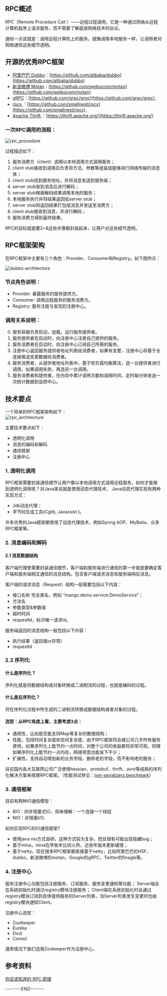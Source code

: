 ## RPC概述
RPC（Remote Procedure Call ）——远程过程调用，它是一种通过网络从远程计算机程序上请求服务，而不需要了解底层网络技术的协议。

通俗一点说就是：调用远程计算机上的服务，就像调用本地服务一样，让调用者对网络通信这些细节透明。

## 开源的优秀RPC框架
* [阿里巴巴 Dubbo](https://github.com/alibaba/dubbo)：[https://github.com/alibaba/dubbo](https://github.com/alibaba/dubbo)
* [新浪微博 Motan](https://github.com/weibocom/motan)：[https://github.com/weibocom/motan](https://github.com/weibocom/motan)
* [gRPC](https://github.com/grpc/grpc)：[https://github.com/grpc/grpc](https://github.com/grpc/grpc) 
* [rpcx ](https://github.com/smallnest/rpcx)：[https://github.com/smallnest/rpcx](https://github.com/smallnest/rpcx) 
* [Apache Thrift ](https://thrift.apache.org/)：[https://thrift.apache.org/](https://thrift.apache.org/)

### 一次RPC调用的流程：
![rpc_procedure](media/rpc_procedure.png)

过程描述如下：
1. 服务消费方（client）调用以本地调用方式调用服务；
2. client stub接收到调用后负责将方法、参数等组装成能够进行网络传输的消息体；
3. client stub找到服务地址，并将消息发送到服务端；
4. server stub收到消息后进行解码；
5. server stub根据解码结果调用本地的服务；
6. 本地服务执行并将结果返回给server stub；
7. server stub将返回结果打包成消息并发送至消费方；
8. client stub接收到消息，并进行解码；
9. 服务消费方得到最终结果。

RPC的目标就是要2~8这些步骤都封装起来，让用户对这些细节透明。

## RPC框架架构
在RPC框架中主要有三个角色：Provider、Consumer和Registry。如下图所示：

![dubbo-architecture](media/dubbo-architecture.png)


### 节点角色说明：
* Provider: 暴露服务的服务提供方。
* Consumer: 调用远程服务的服务消费方。
* Registry: 服务注册与发现的注册中心。

### 调用关系说明：
0. 服务容器负责启动，加载，运行服务提供者。
1. 服务提供者在启动时，向注册中心注册自己提供的服务。
2. 服务消费者在启动时，向注册中心订阅自己所需的服务。
3. 注册中心返回服务提供者地址列表给消费者，如果有变更，注册中心将基于长连接推送变更数据给消费者。
4. 服务消费者，从提供者地址列表中，基于软负载均衡算法，选一台提供者进行调用，如果调用失败，再选另一台调用。
5. 服务消费者和提供者，在内存中累计调用次数和调用时间，定时每分钟发送一次统计数据到监控中心。

## 技术要点
一个简单的RPC框架架构如下：
<br>
![rpc_architecture](media/rpc_architecture.png)

主要技术要点如下：
* 透明化调用
* 消息的编码和解码
* 通信框架
* 注册中心

### 1. 透明化调用
RPC框架需要封装通信细节让用户像以本地调用方式调用远程服务，如何才能做到透明化调用呢？对Java来说就是使用动态代理技术。
Java动态代理实现有两种实现方式：
* Jdk动态代理；
* 字节码生成工具(Cglib, Javassist )。

许多优秀的Java框架都使用了动态代理技术，例如Spring AOP、MyBatis、众多RPC框架等。

### 2. 消息编码和解码
#### 2.1 消息数据结构
客户端代理里需要封装通信细节，客户端和服务端进行通信的第一步就是要确定客户端和服务端相互通信的消息结构。包含客户端请求消息和服务端响应消息。

客户端的请求消息（Request）结构一般需要包括以下内容：
* 接口名称
完全类名，例如 “mango.demo.service.DemoService”；
* 方法名
* 参数类型&参数值
* 超时时间
* requestId，标识唯一请求id。

服务端返回的消息结构一般包括以下内容：
* 执行结果（返回值or异常）
* requestId

### 2.2 序列化
#### 什么是序列化？
   序列化就是将数据结构或对象转换成二进制流的过程，也就是编码的过程。
#### 什么是反序列化？
   将在序列化过程中所生成的二进制流转换成数据结构或者对象的过程。
#### 选型：从RPC角度上看，主要考虑3点：
* 通用性，比如是否能支持Map等复杂的数据结构；
* 性能，包括时间复杂度和空间复杂度，由于RPC框架将会被公司几乎所有服务使用，如果序列化上能节约一点时间，对整个公司的收益都将非常可观，同理如果序列化上能节约一点内存，网络带宽也能省下不少；
* 扩展性，支持自动增加新的业务字段，删除老的字段，而不影响老的服务；

目前国内各大互联网公司广泛使用hessian、protobuf、thrift、avro等成熟的序列化解决方案来搭建RPC框架。（性能测试参见：[jvm-serializers benchmark](https://github.com/eishay/jvm-serializers/wiki)）

### 3. 通信框架
目前有两种IO通信模型：
* BIO：同步阻塞式IO，简单理解：一个连接一个线程
* NIO：非阻塞I/O.

如何实现RPC的IO通信框架?
* 使用java nio方式自研，这种方式较为复杂，而且很有可能出现隐藏bug；
* 基于mina，mina在早些年比较火热，近些年版本更新缓慢；
* 基于netty，现在很多RPC框架都直接基于netty，比如阿里巴巴的HSF、dubbo，新浪微博的motan，Google的gRPC，Twitter的finagle等。

### 4. 注册中心
服务注册中心功能包括注册服务、订阅服务、服务变更通知等功能；
Server端会在系统初始化时通过registry模块注册服务；
Client端在系统初始化时会通过registry模块订阅到具体提供服务的Server列表，当Server列表发生变更时也由registry模块通知Client。

注册中心选型：
* ZooKeeper
* Eureka
* Etcd
* Consul

通常情况下我们选用Zookeeper作为注册中心。

## 参考资料
[你应该知道的 RPC 原理](http://blog.jobbole.com/92290/)

--------END-------
